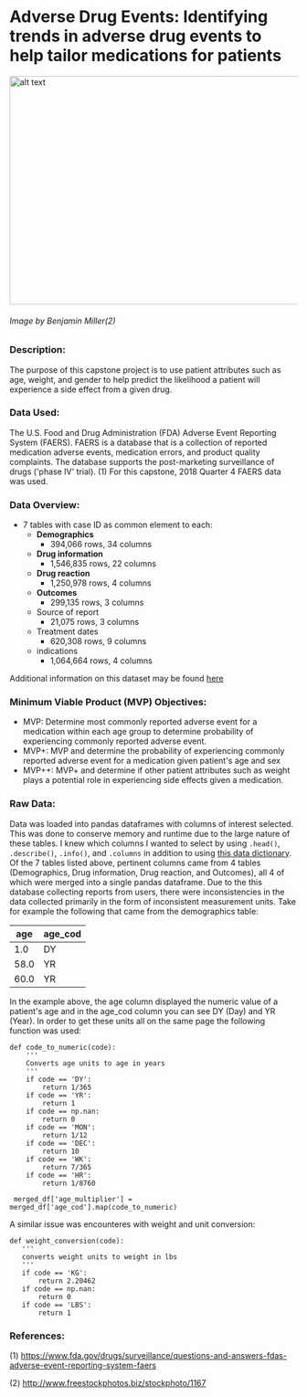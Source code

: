 # Adverse Drug Events: Identifying trends in adverse drug events to help tailor medications for patients

<img src="http://res.freestockphotos.biz/pictures/1/1167-closeup-of-pills-and-medicine-pv.jpg" alt="alt text" width="1300" height="400">

###### Image by Benjamin Miller(2)

### Description: 

The purpose of this capstone project is to use patient attributes such as age, weight, and gender to help predict the likelihood a patient will experience a side effect from a given drug. 

### Data Used:

The U.S. Food and Drug Administration (FDA) Adverse Event Reporting System (FAERS). FAERS is a database that is a collection of reported medication adverse events, medication errors, and product quality complaints. The database supports the post-marketing surveillance of drugs ('phase IV' trial). (1) For this capstone, 2018 Quarter 4 FAERS data was used. 

### Data Overview:

* 7 tables with case ID as common element to each: 
  * **Demographics**
    * 394,066 rows, 34 columns
  * **Drug information**
    * 1,546,835 rows, 22 columns
  * **Drug reaction**
    * 1,250,978 rows, 4 columns
  * **Outcomes**
    * 299,135 rows, 3 columns
  * Source of report
    * 21,075 rows, 3 columns
  * Treatment dates
    * 620,308 rows, 9 columns
  * indications
    * 1,064,664 rows, 4 columns

Additional information on this dataset may be found [here](https://pharmahub.org/app/site/resources/2018/01/00739/FDA-FAERS-Data-Dictionary.pdf)

### Minimum Viable Product (MVP) Objectives:

* MVP: Determine most commonly reported adverse event for a medication within each age group to determine probability of experiencing commonly reported adverse event.
* MVP+: MVP and determine the probability of experiencing commonly reported adverse event for a medication given patient's age and sex
* MVP++: MVP+ and determine if other patient attributes such as weight plays a potential role in experiencing side effects given a medication.

### Raw Data:

Data was loaded into pandas dataframes with columns of interest selected. This was done to conserve memory and runtime due to the large nature of these tables. I knew which columns I wanted to select by using `.head()`, `.describe()`, `.info()`, and `.columns` in addition to using [this data dictionary](https://pharmahub.org/app/site/resources/2018/01/00739/FDA-FAERS-Data-Dictionary.pdf). Of the 7 tables listed above, pertinent columns came from 4 tables (Demographics, Drug information, Drug reaction, and Outcomes), all 4 of which were merged into a single pandas dataframe. Due to the this database collecting reports from users, there were inconsistencies in the data collected primarily in the form of inconsistent measurement units. Take for example the following that came from the demographics table:

| **age**  | **age_cod** |
| ------------- | ------------- |
| 1.0  | DY  |
| 58.0  | YR  |
|60.0 | YR |

In the example above, the age column displayed the numeric value of a patient's age and in the age_cod column you can see DY (Day) and YR (Year). In order to get these units all on the same page the following function was used:

```
def code_to_numeric(code):
    '''
    Converts age units to age in years
    '''
    if code == 'DY':
        return 1/365
    if code == 'YR':
        return 1
    if code == np.nan:
        return 0
    if code == 'MON':
        return 1/12
    if code == 'DEC':
        return 10
    if code == 'WK':
        return 7/365
    if code == 'HR':
        return 1/8760
        
 merged_df['age_multiplier'] = merged_df['age_cod'].map(code_to_numeric)
 ```
 A similar issue was encounteres with weight and unit conversion:
 
 ```
 def weight_conversion(code):
    '''
    converts weight units to weight in lbs
    '''
    if code == 'KG':
        return 2.20462
    if code == np.nan:
        return 0
    if code == 'LBS':
        return 1
 ```

### References:

(1) https://www.fda.gov/drugs/surveillance/questions-and-answers-fdas-adverse-event-reporting-system-faers

(2) http://www.freestockphotos.biz/stockphoto/1167
